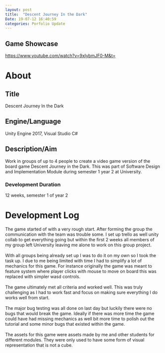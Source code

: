 ```yaml
---
layout: post
title:  "Descent Journey In the Dark"
Date: 19-07-12 16:40:59 
categories: Porfolio Update
---
```

<p>
<h2><b>Game Showcase</b></h2></p>
<p><a href="https://www.youtube.com/watch?v=9xIybmJF0-M&t=">https://www.youtube.com/watch?v=9xIybmJF0-M&t=</a></p>
<p>
<h1><b>About</b></h1>
<h2><b>Title</b></h2>
Descent Journey In the Dark
<h2><b>Engine/Language</b></h2>
Unity Engine 2017, Visual Studio C#
<h2><b> Description/Aim</b></h2>
Work in groups of up to 4 people to create a video game version of the board game Descent Journey in the Dark. This was part of Software Design and Implementation Module during semester 1 year 2 at University.
<h3>Development Duration</h3>
12 weeks, semester 1 of year 2 
<h1><b>Development Log</b></h1>
The game started of with a very rough start. After forming the group the communication with the team was trouble some. I set up trello as well unity collab to get everything going but within the first 2 weeks all members of my group left University leaving me alone to work on this group project.
<br></br>
With all groups being already set up I was to do it on my own so I took the task up. I due to me being limited with time I had to simplify a lot of mechanics for this game. For instance originally the game was meant to feature system where player clicks with mouse to move on board this was replaced with simpler wasd controls.<br></br>
The game ultimately met all criteria and worked well. This was truly challenging as I had to work fast and focus on making sure everything I do works well from start.<br></br>
The major bug testing was all done on last day but luckily there were no bugs that would break the game. Ideally if there was more time the game could have had missing mechanics as well bit more time to polish out the tutorial and some minor bugs that existed within the game.<br></br>
The assets for this game were assets made by me and other students for different modules. They were only used to have some form of visual representation that is not a cube.

</p>



